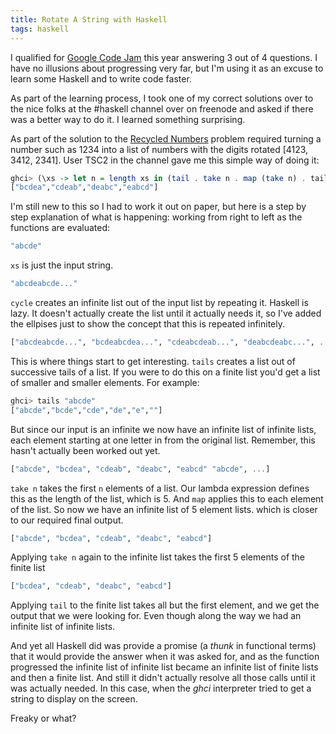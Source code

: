 ```yaml
---
title: Rotate A String with Haskell
tags: haskell
---
```


I qualified for [Google Code Jam](http://code.google.com/codejam) this year
answering 3 out of 4 questions. I have no illusions about progressing very far,
but I'm using it as an excuse to learn some Haskell and to write code faster.

As part of the learning process, I took one of my correct solutions over to the
nice folks at the #haskell channel over on freenode and asked if there was a
better way to do it. I learned something surprising.

<!--more-->

As part of the solution to the
[Recycled Numbers](http://code.google.com/codejam/contest/1460488/dashboard#s=p2)
problem required turning a number such as 1234 into a list of numbers with the
digits rotated [4123, 3412, 2341]. User TSC2 in the channel gave me this simple
way of doing it:

``` haskell
ghci> (\xs -> let n = length xs in (tail . take n . map (take n) . tails . cycle) xs) "abcde"
["bcdea","cdeab","deabc","eabcd"]
```

I'm still new to this so I had to work it out on paper, but here is a step by
step explanation of what is happening: working from right to left as the
functions are evaluated:

``` haskell
"abcde"
```

`xs` is just the input string.

``` haskell
"abcdeabcde..."
```

`cycle` creates an infinite list out of the input list by repeating it. Haskell
is lazy. It doesn't actually create the list until it actually needs it, so I've
added the ellpises just to show the concept that this is repeated infinitely.

``` haskell
["abcdeabcde...", "bcdeabcdea...", "cdeabcdeab...", "deabcdeabc...", ...]
```

This is where things start to get interesting. `tails` creates a list out of
successive tails of a list. If you were to do this on a finite list you'd get a
list of smaller and smaller elements. For example:

``` haskell
ghci> tails "abcde"
["abcde","bcde","cde","de","e",""]
```

But since our input is an infinite we now have an infinite list of infinite
lists, each element starting at one letter in from the original list. Remember,
this hasn't actually been worked out yet.

``` haskell
["abcde", "bcdea", "cdeab", "deabc", "eabcd" "abcde", ...]
```

`take n` takes the first `n` elements of a list. Our lambda expression defines
this as the length of the list, which is 5. And `map` applies this to each
element of the list. So now we have an infinite list of 5 element lists. which is
closer to our required final output.

``` haskell
["abcde", "bcdea", "cdeab", "deabc", "eabcd"]
```

Applying `take n` again to the infinite list takes the first 5 elements of the
finite list

``` haskell
["bcdea", "cdeab", "deabc", "eabcd"]
```

Applying `tail` to the finite list takes all but the first element, and we get
the output that we were looking for. Even though along the way we had an
infinite list of infinite lists.

And yet all Haskell did was provide a promise (a _thunk_ in functional terms)
that it would provide the answer when it was asked for, and as the function
progressed the infinite list of infinite list became an infinite list of finite
lists and then a finite list. And still it didn't actually resolve all those
calls until it was actually needed. In this case, when the _ghci_ interpreter
tried to get a string to display on the screen.

Freaky or what?

